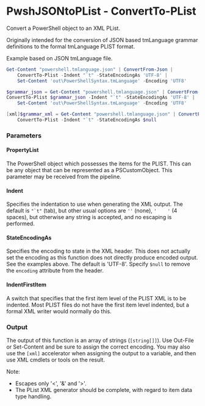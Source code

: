 # PwshJSONtoPList - ConvertTo-PList

Convert a PowerShell object to an XML PList.

Originally intended for the conversion of JSON based tmLanguage grammar definitions to the formal tmLanguage PLIST format.

Example based on JSON tmLanguage file.

```PowerShell
Get-Content "powershell.tmlanguage.json" | ConvertFrom-Json |
    ConvertTo-Plist -Indent "`t" -StateEncodingAs 'UTF-8' |
    Set-Content 'out\PowerShellSyntax.tmLanguage' -Encoding 'UTF8'
```

```PowerShell
$grammar_json = Get-Content "powershell.tmlanguage.json" | ConvertFrom-Json
ConvertTo-Plist $grammar_json -Indent "`t" -StateEncodingAs 'UTF-8' |
    Set-Content 'out\PowerShellSyntax.tmLanguage' -Encoding 'UTF8'
```

```PowerShell
[xml]$grammar_xml = Get-Content "powershell.tmlanguage.json" | ConvertFrom-Json |
    ConvertTo-Plist -Indent "`t" -StateEncodingAs $null 
```

### Parameters

#### PropertyList

The PowerShell object which possesses the items for the PLIST.  This can be any object that can be represented as a PSCustomObject.  This parameter may be received from the pipeline.

#### Indent

Specifies the indentation to use when generating the XML output.  The default is ```"`t"``` (tab), but other usual options are `''` (none), `'    '` (4 spaces), but otherwise any string is accepted, and no escaping is performed.

#### StateEncodingAs

Specifies the encoding to state in the XML header.  This does not actually set the encoding as this function does not directly produce encoded output.  See the examples above.  The default is 'UTF-8'.  Specify `$null` to remove the `encoding` attribute from the header.

#### IndentFirstItem

A switch that specifies that the first item level of the PLIST XML is to be indented.  Most PLIST files do not have the first item level indented, but a formal XML writer would normally do this.

### Output

The output of this function is an array of strings (`[string[]]`).  Use Out-File or Set-Content and be sure to assign the correct encoding.  You may also use the `[xml]` accelerator when assigning the output to a variable, and then use XML cmdlets or tools on the result.

Note:
- Escapes only '&lt;', '&amp;' and '&gt;'.
- The PList XML generator should be complete, with regard to item data type handling.
